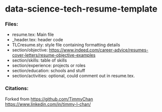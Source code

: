 # data-science-tech-resume-template

### Files:
- resume.tex: Main file
- _header.tex: header code
- TLCresume.sty: style file containing formatting details
- section/objective: https://www.indeed.com/career-advice/resumes-cover-letters/resume-objective-examples
- section/skills: table of skills
- section/experience: projects or roles
- section/education: schools and stuff
- section/activities: optional, could comment out in resume.tex.


### Citations:
Forked from
https://github.com/TimmyChan 
https://www.linkedin.com/in/timmy-l-chan/
